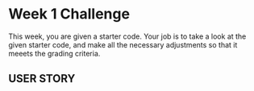# Week 1 Challenge

This week, you are given a starter code. Your job is to take a look at the given starter code, and make all the necessary adjustments so that it meeets the grading criteria.
## USER STORY

